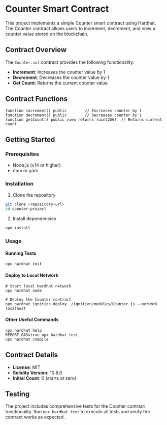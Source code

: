 # Counter Smart Contract

This project implements a simple Counter smart contract using Hardhat. The Counter contract allows users to increment, decrement, and view a counter value stored on the blockchain.

## Contract Overview

The `Counter.sol` contract provides the following functionality:
- **Increment**: Increases the counter value by 1
- **Decrement**: Decreases the counter value by 1  
- **Get Count**: Returns the current counter value

## Contract Functions

```solidity
function increment() public        // Increases counter by 1
function decrement() public        // Decreases counter by 1
function getCount() public view returns (uint256)  // Returns current count
```

## Getting Started

### Prerequisites
- Node.js (v14 or higher)
- npm or yarn

### Installation

1. Clone the repository
```bash
git clone <repository-url>
cd counter-project
```

2. Install dependencies
```bash
npm install
```

### Usage

#### Running Tests
```shell
npx hardhat test
```

#### Deploy to Local Network
```shell
# Start local Hardhat network
npx hardhat node

# Deploy the Counter contract
npx hardhat ignition deploy ./ignition/modules/Counter.js --network localhost
```

#### Other Useful Commands
```shell
npx hardhat help
REPORT_GAS=true npx hardhat test
npx hardhat compile
```

## Contract Details

- **License**: MIT
- **Solidity Version**: ^0.8.0
- **Initial Count**: 0 (starts at zero)

## Testing

The project includes comprehensive tests for the Counter contract functionality. Run `npx hardhat test` to execute all tests and verify the contract works as expected.
